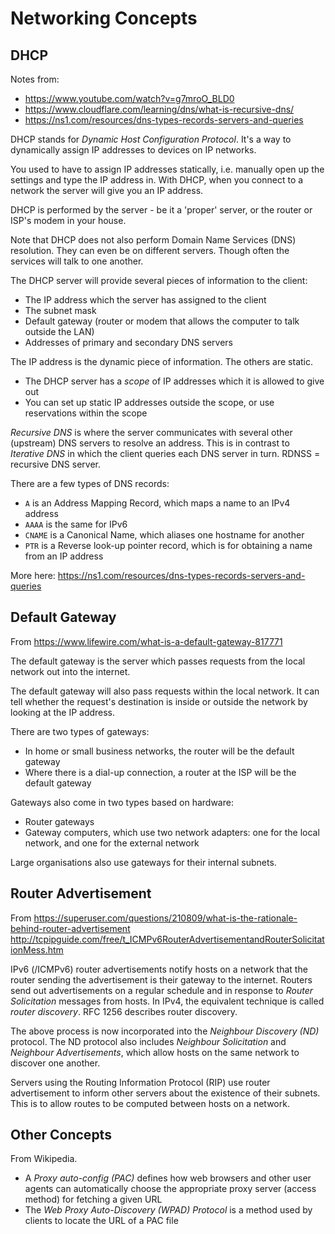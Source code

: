 # Networking Concepts

## DHCP

Notes from:
* https://www.youtube.com/watch?v=g7mroO_BLD0 
* https://www.cloudflare.com/learning/dns/what-is-recursive-dns/
* https://ns1.com/resources/dns-types-records-servers-and-queries

DHCP stands for *Dynamic Host Configuration Protocol*. It's a way to dynamically assign IP addresses to devices on IP networks.

You used to have to assign IP addresses statically, i.e. manually open up the settings and type the IP address in. With DHCP, when you connect to a network the server will give you an IP address.

DHCP is performed by the server - be it a 'proper' server, or the router or ISP's modem in your house.

Note that DHCP does not also perform Domain Name Services (DNS) resolution. They can even be on different servers. Though often the services will talk to one another.

The DHCP server will provide several pieces of information to the client:
* The IP address which the server has assigned to the client
* The subnet mask
* Default gateway (router or modem that allows the computer to talk outside the LAN)
* Addresses of primary and secondary DNS servers

The IP address is the dynamic piece of information. The others are static.

* The DHCP server has a *scope* of IP addresses which it is allowed to give out
* You can set up static IP addresses outside the scope, or use reservations within the scope

*Recursive DNS* is where the server communicates with several other (upstream) DNS servers to resolve an address. This is in contrast to *Iterative DNS* in which the client queries each DNS server in turn. RDNSS = recursive DNS server.

There are a few types of DNS records:

* `A` is an Address Mapping Record, which maps a name to an IPv4 address
* `AAAA` is the same for IPv6
* `CNAME` is a Canonical Name, which aliases one hostname for another
* `PTR` is a Reverse look-up pointer record, which is for obtaining a name from an IP address

More here: https://ns1.com/resources/dns-types-records-servers-and-queries

## Default Gateway

From https://www.lifewire.com/what-is-a-default-gateway-817771

The default gateway is the server which passes requests from the local network out into the internet.

The default gateway will also pass requests within the local network. It can tell whether the request's destination is inside or outside the network by looking at the IP address.

There are two types of gateways:
* In home or small business networks, the router will be the default gateway
* Where there is a dial-up connection, a router at the ISP will be the default gateway

Gateways also come in two types based on hardware:
* Router gateways
* Gateway computers, which use two network adapters: one for the local network, and one for the external network

Large organisations also use gateways for their internal subnets.

## Router Advertisement

From https://superuser.com/questions/210809/what-is-the-rationale-behind-router-advertisement
http://tcpipguide.com/free/t_ICMPv6RouterAdvertisementandRouterSolicitationMess.htm

IPv6 (/ICMPv6) router advertisements notify hosts on a network that the router sending the advertisement is their gateway to the internet. Routers send out advertisements on a regular schedule and in response to *Router Solicitation* messages from hosts. In IPv4, the equivalent technique is called *router discovery*. RFC 1256 describes router discovery.

The above process is now incorporated into the *Neighbour Discovery (ND)* protocol. The ND protocol also includes *Neighbour Solicitation* and *Neighbour Advertisements*, which allow hosts on the same network to discover one another.

Servers using the Routing Information Protocol (RIP) use router advertisement to inform other servers about the existence of their subnets. This is to allow routes to be computed between hosts on a network.

## Other Concepts

From Wikipedia.

* A *Proxy auto-config (PAC)* defines how web browsers and other user agents can automatically choose the appropriate proxy server (access method) for fetching a given URL
* The *Web Proxy Auto-Discovery (WPAD) Protocol* is a method used by clients to locate the URL of a PAC file
